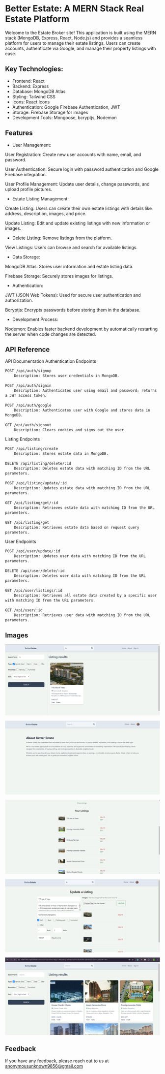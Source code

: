 
# Better Estate: A MERN Stack Real Estate Platform

Welcome to the Estate Broker site! This application is built using the MERN stack (MongoDB, Express, React, Node.js) and provides a seamless platform for users to manage their estate listings. Users can create accounts, authenticate via Google, and manage their property listings with ease.


## Key Technologies:

- Frontend: React
- Backend: Express
- Database: MongoDB Atlas
- Styling: Tailwind CSS
- Icons: React Icons
- Authentication: Google Firebase Authentication, JWT
- Storage: Firebase Storage for images
- Development Tools: Mongoose, bcryptjs, Nodemon




## Features

-  User Management:

User Registration: Create new user accounts with name, email, and password.

User Authentication: Secure login with password authentication and Google Firebase integration.

User Profile Management: Update user details, change passwords, and upload profile pictures.

- Estate Listing Management:

Create Listing: Users can create their own estate listings with details like address, description, images, and price.

Update Listing: Edit and update existing listings with new information or images.

- Delete Listing: Remove listings from the platform.

View Listings: Users can browse and search for available listings.

- Data Storage:

MongoDB Atlas: Stores user information and estate listing data.

Firebase Storage: Securely stores images for listings.

- Authentication:

JWT (JSON Web Tokens): Used for secure user authentication and authorization.

Bcryptjs: Encrypts passwords before storing them in the database.

- Development Process:

Nodemon: Enables faster backend development by automatically restarting the server when code changes are detected.


## API Reference

API Documentation
Authentication Endpoints

    POST /api/auth/signup
        Description: Stores user credentials in MongoDB.

    POST /api/auth/signin
        Description: Authenticates user using email and password; returns a JWT access token.

    POST /api/auth/google
        Description: Authenticates user with Google and stores data in MongoDB.

    GET /api/auth/signout
        Description: Clears cookies and signs out the user.

Listing Endpoints

    POST /api/listing/create
        Description: Stores estate data in MongoDB.

    DELETE /api/listing/delete/:id
        Description: Deletes estate data with matching ID from the URL parameters.

    POST /api/listing/update/:id
        Description: Updates estate data with matching ID from the URL parameters.

    GET /api/listing/get/:id
        Description: Retrieves estate data with matching ID from the URL parameters.

    GET /api/listing/get
        Description: Retrieves estate data based on request query parameters.

User Endpoints

    POST /api/user/update/:id
        Description: Updates user data with matching ID from the URL parameters.

    DELETE /api/user/delete/:id
        Description: Deletes user data with matching ID from the URL parameters.

    GET /api/user/listings/:id
        Description: Retrieves all estate data created by a specific user with matching ID from the URL parameters.

    GET /api/user/:id
        Description: Retrieves user data with matching ID from the URL parameters.


## Images

![alt text](frontend/image-1.png)

![alt text](image.png)

![alt text](frontend/image-3.png)

![alt text](frontend/image-4.png)

![alt text](frontend/image.png)

## Feedback

If you have any feedback, please reach out to us at anonymousunknown9856@gmail.com

